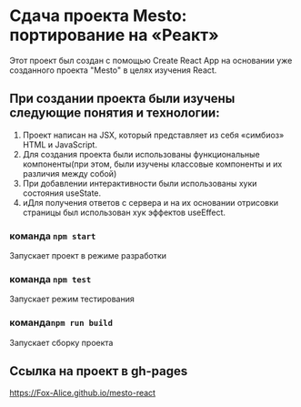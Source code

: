 # Сдача проекта Mesto: портирование на «Реакт»

Этот проект был создан с помощью Create React App на основании уже созданного проекта "Mesto" в целях изучения React.

## При создании проекта были изучены следующие понятия и технологии:

1. Проект написан на JSX, который представляет из себя «симбиоз» HTML и JavaScript.
2. Для создания проекта были использованы функциональные компоненты(при этом, были изучены классовые компоненты и их различия между собой)
3. При добавлении интерактивности  были использованы хуки состояния useState.
4. иДля получения ответов с сервера и на их основании отрисовки страницы был использован хук эффектов useEffect. 

### команда `npm start`

Запускает проект в режиме разработки

### команда `npm test`

Запускает режим тестирования

### команда`npm run build`

Запускает сборку проекта

## Ссылка на проект в gh-pages

https://Fox-Alice.github.io/mesto-react 